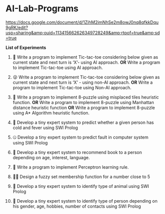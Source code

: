 # AI-Lab-Programs
https://docs.google.com/document/d/1ZihM2imNhSe2m8owJ0nq8qfkkDqu9gRK/edit?usp=sharing&amp;ouid=113415662626349728249&amp;rtpof=true&amp;sd=true


**List of Experiments**

1. 🤩 Write a program to implement Tic-tac-toe considering below given as current state and next turn is ‘X’- using AI approach.
                                                           **OR**
   Write a program to implement Tic-tac-toe using AI approach.


2. 😜 Write a program to implement Tic-tac-toe considering below given as current state and next turn is ‘X’ - using non-AI approach.
                                                           **OR**
   Write a program to implement Tic-tac-toe using Non-AI approach.

3. 🤗 Write a program to implement 8-puzzle using misplaced tiles heuristic function.
                                                           **OR**
   Write a program to implement 8-puzzle using Manhattan distance heuristic function
                                                           **OR**
   Write a program to implement 8-puzzle using A* Algorithm heuristic function.


4. 🤫 Develop a tiny expert system to predict whether a given person has cold and fever using SWI Prolog


5. 🤐 Develop a tiny expert system to predict fault in computer system using SWI Prolog


6. 🤭 Develop a tiny expert system to recommend book to a person depending on age, interest, language.


7. 🤑 Write a program to implement Perceptron learning rule.


8. 😮‍💨 Design a fuzzy set membership function for a number close to 5


9. 🤯 Develop a tiny expert system to identify type of animal using SWI Prolog


10. 🤠 Develop a tiny expert system to identify type of person depending on his gender, age, hobbies, number of contacts using SWI Prolog



